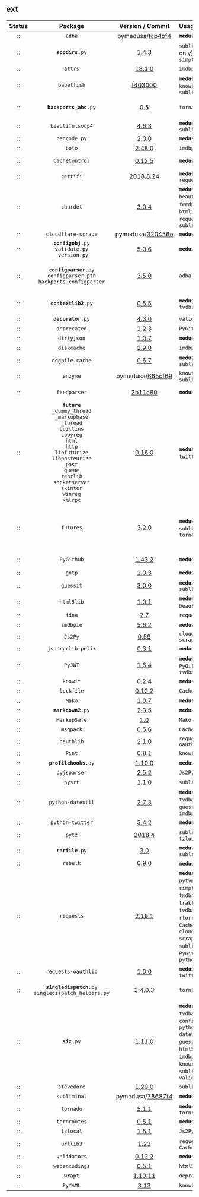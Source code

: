 ## ext
 Status  |  Package  |  Version / Commit  | Usage | py2 | py3 | Notes
:------: | :-------: | :----------------: | :---- | :--: | :--: | :----
:: | `adba` | pymedusa/[fcb4bf4](https://github.com/pymedusa/adba/tree/fcb4bf43f10ca53f3beb915707c877581b1bf2a5) | **`medusa`** | v | v | -
:: | <code><b>appdirs</b>.py</code> | [1.4.3](https://pypi.org/project/appdirs/1.4.3/) | `subliminal` (cli only), `simpleanidb` | v | v | -
:: | `attrs` | [18.1.0](https://pypi.org/project/attrs/18.1.0/) | `imdbpie` | v | v | Module: `attr`
:: | `babelfish` | [f403000](https://github.com/Diaoul/babelfish/tree/f403000dd63092cfaaae80be9f309fd85c7f20c9) | **`medusa`**, `guessit`, `knowit`, `subliminal` | v | v | -
:: | <code><b>backports_abc</b>.py</code> | [0.5](https://pypi.org/project/backports_abc/0.5/) | `tornado` | v | v | Markers: `python_version < '3.5'`
:: | `beautifulsoup4` | [4.6.3](https://pypi.org/project/beautifulsoup4/4.6.3/) | **`medusa`**, `subliminal` | v | v | Module: `bs4`
:: | `bencode.py` | [2.0.0](https://pypi.org/project/bencode.py/2.0.0/) | **`medusa`** | v | v | Module: `bencode`
:: | `boto` | [2.48.0](https://pypi.org/project/boto/2.48.0/) | `imdbpie` | v | v | -
:: | `CacheControl` | [0.12.5](https://pypi.org/project/CacheControl/0.12.5/) | **`medusa`** | v | v | Module: `cachecontrol`
:: | `certifi` | [2018.8.24](https://pypi.org/project/certifi/2018.8.24/) | **`medusa`**, `traktor`, `requests` | v | v | -
:: | `chardet` | [3.0.4](https://pypi.org/project/chardet/3.0.4/) | **`medusa`**, `beautifulsoup4`, `feedparser`, `html5lib`, `pysrt`, `requests`, `subliminal` | v | v | -
:: | `cloudflare-scrape` | pymedusa/[320456e](https://github.com/pymedusa/cloudflare-scrape/tree/320456e8b28cedb807363a7a892b1379db843f66) | **`medusa`** | v | v | Module: `cfscrape`
:: | <code><b>configobj</b>.py</code><br>`validate.py`<br>`_version.py` | [5.0.6](https://pypi.org/project/configobj/5.0.6/) | **`medusa`** | v | v | -
:: | <code><b>configparser</b>.py</code><br>`configparser.pth`<br>`backports.configparser` | [3.5.0](https://pypi.org/project/configparser/3.5.0/) | `adba` | v | v | `configparser.pth` was renamed from `configparser-3.5.0-py2.7-nspkg.pth`
:: | <code><b>contextlib2</b>.py</code> | [0.5.5](https://pypi.org/project/contextlib2/0.5.5/) | **`medusa`**, `tvdbapiv2` | v | v | Markers: `python_version < '3.5'`
:: | <code><b>decorator</b>.py</code> | [4.3.0](https://pypi.org/project/decorator/4.3.0/) | `validators` | v | v | -
:: | `deprecated` | [1.2.3](https://pypi.org/project/deprecated/1.2.3/) | `PyGithub` | v | v | -
:: | `dirtyjson` | [1.0.7](https://pypi.org/project/dirtyjson/1.0.7/) | **`medusa`** | v | v | -
:: | `diskcache` | [2.9.0](https://pypi.org/project/diskcache/2.9.0/) | `imdbpie` | v | v | -
:: | `dogpile.cache` | [0.6.7](https://pypi.org/project/dogpile.cache/0.6.7/) | **`medusa`**, `subliminal` | v | v | -
:: | `enzyme` | pymedusa/[665cf69](https://github.com/pymedusa/enzyme/tree/665cf6948aab1c249dcc99bd9624a81d17b3302a) | `knowit`, `subliminal` | v | v | -
:: | `feedparser` | [2b11c80](https://github.com/kurtmckee/feedparser/tree/2b11c8028321ed43cbaf313f83b0c94820143d66) | **`medusa`** | v | v | Requires `sgmllib3k` on Python 3
:: | **`future`**<br>`_dummy_thread`<br>`_markupbase`<br>`_thread`<br>`builtins`<br>`copyreg`<br>`html`<br>`http`<br>`libfuturize`<br>`libpasteurize`<br>`past`<br>`queue`<br>`reprlib`<br>`socketserver`<br>`tkinter`<br>`winreg`<br>`xmlrpc` | [0.16.0](https://pypi.org/project/future/0.16.0/) | **`medusa`**, `python-twitter`, ????? | v | v | -
:: | `futures` | [3.2.0](https://pypi.org/project/futures/3.2.0/) | **`medusa`**, `subliminal`, `tornado` | v | v | Module: `concurrent.futures`<br>Markers: `python_version >= '2.6' and python_version < '3'`
:: | `PyGithub` | [1.43.2](https://pypi.org/project/PyGithub/1.43.2/) | **`medusa`** | v | v | Module: `github`<br>**Removed tests**
:: | `gntp` | [1.0.3](https://pypi.org/project/gntp/1.0.3/) | **`medusa`** | v | v | -
:: | `guessit` | [3.0.0](https://pypi.org/project/guessit/3.0.0/) | **`medusa`**, `subliminal` | v | v | -
:: | `html5lib` | [1.0.1](https://pypi.org/project/html5lib/1.0.1/) | **`medusa`** (via `beautifulsoup4`) | v | v | -
:: | `idna` | [2.7](https://pypi.org/project/idna/2.7/) | `requests` | v | v | -
:: | `imdbpie` | [5.6.2](https://pypi.org/project/imdbpie/5.6.2/) | **`medusa`** | v | v | -
:: | `Js2Py` | [0.59](https://pypi.org/project/Js2Py/0.59/) | `cloudflare-scrape` | v | v | Module: `js2py`
:: | `jsonrpclib-pelix` | [0.3.1](https://pypi.org/project/jsonrpclib-pelix/0.3.1/) | **`medusa`** | v | v | Module: `jsonrpclib`
:: | `PyJWT` | [1.6.4](https://pypi.org/project/pyjwt/1.6.4/) | **`medusa`**, `PyGithub`, `tvdbapiv2` | v | v | Module: `jwt`
:: | `knowit` | [0.2.4](https://pypi.org/project/knowit/0.2.4/) | **`medusa`** | v | v | -
:: | `lockfile` | [0.12.2](https://pypi.org/project/lockfile/0.12.2/) | `CacheControl` | v | v | -
:: | `Mako` | [1.0.7](https://pypi.org/project/mako/1.0.7/) | **`medusa`** | v | v | Module: `mako`
:: | <code><b>markdown2</b>.py</code> | [2.3.5](https://pypi.org/project/markdown2/2.3.5/) | **`medusa`** | v | v | -
:: | `MarkupSafe` | [1.0](https://pypi.org/project/MarkupSafe/1.0/) | `Mako` | v | v | Module: `markupsafe`
:: | `msgpack` | [0.5.6](https://pypi.org/project/msgpack/0.5.6/) | `CacheControl` | v | v | -
:: | `oauthlib` | [2.1.0](https://pypi.org/project/oauthlib/2.1.0/) | `requests-oauthlib` | v | v | -
:: | `Pint` | [0.8.1](https://pypi.org/project/Pint/0.8.1/) | `knowit` | v | v | Module: `pint`
:: | <code><b>profilehooks</b>.py</code> | [1.10.0](https://pypi.org/project/profilehooks/1.10.0/) | **`medusa`** | v | v | -
:: | `pyjsparser` | [2.5.2](https://pypi.org/project/pyjsparser/2.5.2/) | `Js2Py` | v | v | -
:: | `pysrt` | [1.1.0](https://pypi.org/project/pysrt/1.1.0/) | `subliminal` | v | v | -
:: | `python-dateutil` | [2.7.3](https://pypi.org/project/python-dateutil/2.7.3/) | **`medusa`**, `tvdbapiv2`, `guessit`, `imdbpie` | v | v | Module: `dateutil`
:: | `python-twitter` | [3.4.2](https://pypi.org/project/python-twitter/3.4.2/) | **`medusa`** | v | v | Module: `twitter`
:: | `pytz` | [2018.4](https://pypi.org/project/pytz/2018.4/) | `subliminal`, `tzlocal` | v | v | -
:: | <code><b>rarfile</b>.py</code> | [3.0](https://pypi.org/project/rarfile/3.0/) | **`medusa`**, `subliminal` | v | v | -
:: | `rebulk` | [0.9.0](https://pypi.org/project/rebulk/0.9.0/) | **`medusa`**, `guessit` | v | v | -
:: | `requests` | [2.19.1](https://pypi.org/project/requests/2.19.1/) | **`medusa`**, `adba`, `pytvmaze`, `simpleanidb`, `tmdbsimple`, `traktor`, `tvdbapiv2`, `boto`, `rtorrent`, `CacheControl`, `cloudflare-scrape`, `subliminal`, `PyGithub`, `python-twitter` | v | v | -
:: | `requests-oauthlib` | [1.0.0](https://pypi.org/project/requests-oauthlib/1.0.0/) | **`medusa`**, `python-twitter` | v | v | Module: `requests_oauthlib`
:: | <code><b>singledispatch</b>.py</code><br>`singledispatch_helpers.py` | [3.4.0.3](https://pypi.org/project/singledispatch/3.4.0.3/) | `tornado` | v | v | Markers: `python_version < '3.4'`
:: | <code><b>six</b>.py</code> | [1.11.0](https://pypi.org/project/six/1.11.0/) | **`medusa`**, `tvdbapiv2`, `configobj`, `python-dateutil`, `guessit`, `html5lib`, `imdbpie`, `Js2Py`, `knowit`, `rebulk`, `subliminal`, `validators` | v | v | -
:: | `stevedore` | [1.29.0](https://pypi.org/project/stevedore/1.29.0/) | `subliminal` | v | v | -
:: | `subliminal` | pymedusa/[78687f4](https://github.com/pymedusa/subliminal/tree/78687f45d23b1bc47fae0a5493be0198dc1fd5b5) | **`medusa`** | v | v | -
:: | `tornado` | [5.1.1](https://pypi.org/project/tornado/5.1.1/) | **`medusa`**, `tornroutes` | v | v | -
:: | `tornroutes` | [0.5.1](https://pypi.org/project/tornroutes/0.5.1/) | **`medusa`** | v | v | -
:: | `tzlocal` | [1.5.1](https://pypi.org/project/tzlocal/1.5.1/) | `Js2Py` | v | v | -
:: | `urllib3` | [1.23](https://pypi.org/project/urllib3/1.23/) | `requests`, `CacheControl` | v | v | -
:: | `validators` | [0.12.2](https://pypi.org/project/validators/0.12.2/) | **`medusa`** | v | v | -
:: | `webencodings` | [0.5.1](https://pypi.org/project/webencodings/0.5.1/) | `html5lib` | v | v | -
:: | `wrapt` | [1.10.11](https://pypi.org/project/wrapt/1.10.11/) | `deprecated` | v | v | -
:: | `PyYAML` | [3.13](https://pypi.org/project/PyYAML/3.13/) | `knowit` | v | v | Module: `yaml`

